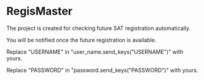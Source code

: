 # RegisMaster
The project is created for checking future SAT registration automatically.

You will be notified once the future registration is available.

Replace "USERNAME" in "user_name.send_keys("USERNAME")" with yours.

Replace "PASSWORD" in "password.send_keys("PASSWORD")" with yours.

